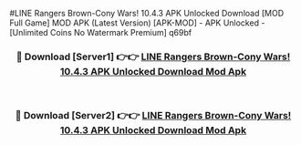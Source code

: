 #LINE Rangers Brown-Cony Wars! 10.4.3 APK Unlocked Download [MOD Full Game] MOD APK (Latest Version) [APK-MOD] - APK Unlocked - [Unlimited Coins No Watermark Premium] q69bf



<div align="center">

<h3>🔴 Download [Server1] 👉👉 <a href="https://momento.my/?title=LINE_Rangers_Brown-Cony_Wars!_10.4.3_APK_Unlocked_Download">LINE Rangers Brown-Cony Wars! 10.4.3 APK Unlocked Download Mod Apk</a></h3><br>

<h3>🔴 Download [Server2] 👉👉 <a href="https://momento.my/?title=LINE_Rangers_Brown-Cony_Wars!_10.4.3_APK_Unlocked_Download">LINE Rangers Brown-Cony Wars! 10.4.3 APK Unlocked Download Mod Apk</a></h3>
</div>
